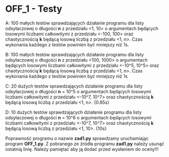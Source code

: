 # OFF_1 - Testy

A: 100 małych testów sprawdzających działanie programu dla listy odsyłaczowej o długości **n** z przedziału
<1, 10> o argumentach będących losowymi liczbami całkowitymi z przedziału <-100, 100> oraz chaotycznością **k** będącą losową liczbą z przedziału <1, n>. Czas wykonania każdego z testów powinien być mniejszy niż 1s.

B: 100 małych testów sprawdzających działanie programu dla listy odsyłaczowej o długości **n** z przedziału
<100, 1000> o argumentach będących losowymi liczbami całkowitymi z przedziału <-10^5, 10^5> oraz chaotycznością **k** będącą losową liczbą z przedziału <1, n>. Czas wykonania każdego z testów powinien być mniejszy niż 1s

C: 20 dużych testów sprawdzających działanie programu dla listy odsyłaczowej o długości **n** = 10^5 
o argumentach będących losowymi liczbami całkowitymi z przedziału <-10^7, 10^7> oraz chaotycznością **k** 
będącą losową liczbą z przedziału <1, n>. {0.85s}

D: 10 dużych testów sprawdzających działanie programu dla listy odsyłaczowej o długości **n** = 10^6 
o argumentach będących losowymi liczbami całkowitymi z przedziału <-10^7, 10^7> oraz chaotycznością **k** 
będącą losową liczbą z przedziału <1, 10>. {10s}

Poprawność programu o nazwie **zad1.py** sprawdzamy uruchamiając program **OFF_1.py**. Z pobranego ze
źródła programu **zad1.py** należy usunąć ostatnią linię. Należy pamiętać aby ją dodać przed wysłaniem
do oceny!!!
